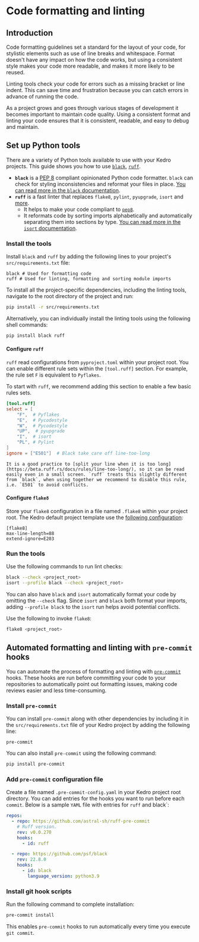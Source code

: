 # Code formatting and linting

## Introduction

Code formatting guidelines set a standard for the layout of your code, for stylistic elements such as use of line breaks and whitespace. Format doesn't have any impact on how the code works, but using a consistent style makes your code more readable, and makes it more likely to be reused.

Linting tools check your code for errors such as a missing bracket or line indent. This can save time and frustration because you can catch errors in advance of running the code.

As a project grows and goes through various stages of development it becomes important to maintain code quality. Using a consistent format and linting your code ensures that it is consistent, readable, and easy to debug and maintain.

## Set up Python tools
There are a variety of Python tools available to use with your Kedro projects. This guide shows you how to use
[`black`](https://github.com/psf/black), [`ruff`](https://beta.ruff.rs).
- **`black`** is a [PEP 8](https://peps.python.org/pep-0008/) compliant opinionated Python code formatter. `black` can
check for styling inconsistencies and reformat your files in place.
[You can read more in the `black` documentation](https://black.readthedocs.io/en/stable/).
- **`ruff`** is a fast linter that replaces `flake8`, `pylint`, `pyupgrade`, `isort` and [more](https://beta.ruff.rs/docs/rules/).
  - It helps to make your code compliant to [`pep8`](https://pypi.org/project/pep8/).
  - It reformats code by sorting imports alphabetically and automatically separating them into sections by
type. [You can read more in the `isort` documentation](https://pycqa.github.io/isort/).


### Install the tools
Install `black` and `ruff` by adding the following lines to your project's `src/requirements.txt`
file:
```text
black # Used for formatting code
ruff # Used for linting, formatting and sorting module imports

```
To install all the project-specific dependencies, including the linting tools, navigate to the root directory of the
project and run:
```bash
pip install -r src/requirements.txt
```
Alternatively, you can individually install the linting tools using the following shell commands:
```bash
pip install black ruff
```
#### Configure `ruff`
`ruff` read configurations from `pyproject.toml` within your project root. You can enable different rule sets within the `[tool.ruff]` section. For example, the rule set `F` is equivalent to `Pyflakes`.

To start with `ruff`, we recommend adding this section to enable a few basic rules sets.
```toml
[tool.ruff]
select = [
    "F",  # Pyflakes
    "E",  # Pycodestyle
    "W",  # Pycodestyle
    "UP",  # pyupgrade
    "I",  # isort
    "PL", # Pylint
]
ignore = ["E501"]  # Black take care off line-too-long
```

```{note}
It is a good practice to [split your line when it is too long](https://beta.ruff.rs/docs/rules/line-too-long/), so it can be read easily even in a small screen. `ruff` treats this slightly different from `black`, when using together we recommend to disable this rule, i.e. `E501` to avoid conflicts.
```

#### Configure `flake8`

Store your `flake8` configuration in a file named `.flake8` within your project root. The Kedro default project template use the [following configuration](https://github.com/kedro-org/kedro/blob/main/kedro/templates/project/%7B%7B%20cookiecutter.repo_name%20%7D%7D/.flake8):

```text
[flake8]
max-line-length=88
extend-ignore=E203
```

### Run the tools
Use the following commands to run lint checks:
```bash
black --check <project_root>
isort --profile black --check <project_root>
```
You can also have `black` and `isort` automatically format your code by omitting the `--check` flag. Since `isort` and
`black` both format your imports, adding `--profile black` to the `isort` run helps avoid potential conflicts.

Use the following to invoke `flake8`:
```bash
flake8 <project_root>
```

## Automated formatting and linting with `pre-commit` hooks

You can automate the process of formatting and linting with [`pre-commit`](https://github.com/pre-commit/pre-commit) hooks.
These hooks are run before committing your code to your repositories to automatically point out formatting issues,
making code reviews easier and less time-consuming.

### Install `pre-commit`
You can install `pre-commit` along with other dependencies by including it in the `src/requirements.txt` file of your
Kedro project by adding the following line:
```text
pre-commit
```
You can also install `pre-commit` using the following command:
```bash
pip install pre-commit
```
### Add `pre-commit` configuration file
Create a file named `.pre-commit-config.yaml` in your Kedro project root directory. You can add entries for the hooks
you want to run before each `commit`.
Below is a sample `YAML` file with entries for `ruff` and black`:
```yaml
repos:
  - repo: https://github.com/astral-sh/ruff-pre-commit
    # Ruff version.
    rev: v0.0.270
    hooks:
      - id: ruff

  - repo: https://github.com/psf/black
    rev: 22.8.0
    hooks:
      - id: black
        language_version: python3.9
```
### Install git hook scripts
Run the following command to complete installation:
```bash
pre-commit install
```
This enables `pre-commit` hooks to run automatically every time you execute `git commit`.
